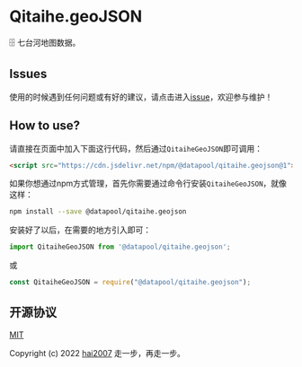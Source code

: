 # Qitaihe.geoJSON
🗄️ 七台河地图数据。

## Issues
使用的时候遇到任何问题或有好的建议，请点击进入[issue](https://github.com/hai2007/datapool/issues)，欢迎参与维护！

## How to use?

请直接在页面中加入下面这行代码，然后通过```QitaiheGeoJSON```即可调用：

```html
<script src="https://cdn.jsdelivr.net/npm/@datapool/qitaihe.geojson@1"></script>
```

如果你想通过npm方式管理，首先你需要通过命令行安装``````QitaiheGeoJSON``````，就像这样：

```bash
npm install --save @datapool/qitaihe.geojson
```

安装好了以后，在需要的地方引入即可：

```js
import QitaiheGeoJSON from '@datapool/qitaihe.geojson';
```

或

```js
const QitaiheGeoJSON = require("@datapool/qitaihe.geojson");
```

开源协议
---------------------------------------
[MIT](https://github.com/hai2007/datapool/blob/master/LICENSE)

Copyright (c) 2022 [hai2007](https://hai2007.gitee.io/sweethome/) 走一步，再走一步。
